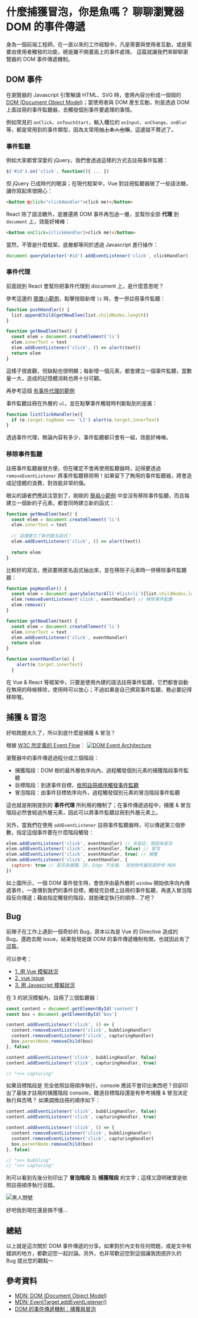 # 什麼捕獲冒泡，你是魚嗎？ 聊聊瀏覽器 DOM 的事件傳遞

身為一個前端工程師，在一直以來的工作經驗中，凡是需要與使用者互動，或是需要由使用者觸發的功能，總是離不開畫面上的事件處理。
這篇就讓我們來聊聊瀏覽器的 DOM 事件傳遞機制。

## DOM 事件

在瀏覽器的 Javascript 引擎解讀 HTML、SVG 時，會將內容分析成一個個的 [DOM (Document Object Model)](https://developer.mozilla.org/zh-TW/docs/Web/API/Document_Object_Model)；當使用者與 DOM 產生互動，則是透過 DOM 上面註冊的事件監聽器，去觸發個別事件要處理的事情。

例如常見的 `onClick`、`onTouchStart`，輸入欄位的 `onInput`、`onChange`、`onBlur` 等，都是常用到的事件類型，因為太常用~~加上本人也懶~~，這邊就不贅述了。

### 事件監聽

例如大家都曾深愛的 jQuery，我們會透過這樣的方式去註冊事件監聽：

```javascript
$('#id').on('click', function(){ ... })
```

但 jQuery 已成時代的眼淚；在現代框架中，Vue 對註冊監聽器做了一些語法糖，讓你寫起來很開心：

```html
<button @click="clickHandler">click me!</button>
```

React 除了語法糖外，底層還將 DOM 事件再包過一層，並幫你全部 **代理** 到 `document` 上，效能好棒棒：

```html
<button onClick={clickHandler}>click me!</button>
```

當然，不管是什麼框架，底層都等同於透過 Javascript 進行操作：

```javascript
document.querySelector('#id').addEventListener('click', clickHandler)
```

### 事件代理

前面說到 React 會幫你把事件代理到 document 上，是什麼意思呢？

參考這邊的 [簡單小範例](https://codepen.io/GaryChu/pen/XQGxLr?editors=1010)，點擊按鈕新增 `li` 時，會一併註冊事件監聽：

```javascript
function pushHandler() {
  list.appendChild(getNewElem(list.childNodes.length))
}

function getNewElem(text) {
  const elem = document.createElement('li')
  elem.innerText = text
  elem.addEventListener('click', () => alert(text))
  return elem
}
```

這樣子很直觀，但缺點也很明顯；每新增一個元素，都會建立一個事件監聽，當數量一大，造成的記憶體消耗也將十分可觀。

再參考這個 [有事件代理的範例](https://codepen.io/GaryChu/pen/eoXQEN?editors=1010)

事件監聽註冊在外層的 `ul`，並在點擊事件觸發時判斷點到的是誰：

```javascript
function listClickHandler(e){
  if (e.target.tagName === 'LI') alert(e.target.innerText)
}
```

透過事件代理，無論內容有多少，事件監聽都只會有一組，效能好棒棒。

### 移除事件監聽

註冊事件監聽器很方便，但在確定不會再使用監聽器時，記得要透過 `removeEventListener` 將事件監聽移除啊！如果留下了無用的事件監聽器，將會造成記憶體的浪費，對效能非常的傷。

眼尖的讀者們應該注意到了，剛剛的 [簡易小範例](https://codepen.io/GaryChu/pen/XQGxLr?editors=1010) 中並沒有移除事件監聽，而且每建立一個新的子元素，都會同時建立新的函式：

```javascript
function getNewElem(text) {
  const elem = document.createElement('li')
  elem.innerText = text
  
  // 這裡建立了新的匿名函式！
  elem.addEventListener('click', () => alert(text))
  
  return elem
}
```

比較好的寫法，應該要將匿名函式抽出來，並在移除子元素時一併移除事件監聽器：

```javascript
function popHandler() {
  const elem = document.querySelectorAll('#list>li')[list.childNodes.length - 1]
  elem.removeEventListener('click', eventHandler) // 移除事件監聽
  elem.remove()
}

function getNewElem(text) {
  const elem = document.createElement('li')
  elem.innerText = text
  elem.addEventListener('click', eventHandler)
  return elem
}

function eventHandler(e) {
    alert(e.target.innerText)
  }
```

在 Vue & React 等框架中，只要是使用內建的語法註冊事件監聽，它們都會自動在無用的時候移除，使用時可以放心；不過如果是自己撰寫事件監聽，務必要記得移除喔。

## 捕獲 & 冒泡

好啦跑題太久了，所以到底什麼是捕獲 & 冒泡？

根據 [W3C 所定義的 Event Flow](https://www.w3.org/TR/DOM-Level-3-Events/#event-flow)：
 [![DOM Event Architecture](https://www.w3.org/TR/DOM-Level-3-Events/images/eventflow.svg)](https://www.w3.org/TR/DOM-Level-3-Events/#event-flow)

瀏覽器中的事件傳遞過程分成三個階段：

- 捕獲階段：DOM 樹的最外層依序向內，過程觸發個別元素的捕獲階段事件監聽
- 目標階段：到達事件目標，[依照註冊順序觸發事件監聽](https://developer.mozilla.org/zh-TW/docs/Web/API/EventTarget/addEventListener)
- 冒泡階段：由事件目標依序向外，過程觸發個別元素的冒泡階段事件監聽

這也就是剛剛提到的 **事件代理** 所利用的機制了；在事件傳遞過程中，捕獲 & 冒泡階段必然會經過外層元素，因此可以將事件監聽註冊到外層元素上。

另外，當我們在使用 `addEventListener` 註冊事件監聽器時，可以傳遞第三個參數，指定這個事件要在什麼階段觸發：

```javascript
elem.addEventListener('click', eventHandler) // 未指定，預設為冒泡
elem.addEventListener('click', eventHandler, false) // 冒泡
elem.addEventListener('click', eventHandler, true) // 捕獲
elem.addEventListener('click', eventHandler, {
  capture: true // 是否為捕獲。IE、Edge 不支援。 其他物件屬性請參考 MDN
})
```

如上圖所示，一個 DOM 事件發生時，會依序由最外層的 `window` 開始依序向內傳遞事件，一直傳到我們的事件目標，觸發完目標上註冊的事件監聽，再進入冒泡階段反向傳遞；藉由指定觸發的階段，就能確定執行的順序...了吧？

## Bug

前陣子在工作上遇到一個奇妙的 Bug，原本以為是 Vue 的 Directive 造成的 Bug，還跑去開 issue，結果發現是跟 DOM 的事件傳遞機制有關，也就因此有了這篇。

可以參考：

- [1. 用 Vue 模擬狀況](https://codepen.io/GaryChu/pen/EJYRKz?editors=1111)
- [2. vue issue](https://github.com/vuejs/vue/issues/9794)
- [3. 用 Javascript 模擬狀況](https://codepen.io/GaryChu/pen/XQGOqQ?editors=1011)

在 3 的狀況模擬內，註冊了三個監聽器：

```javascript
const content = document.getElementById('content')
const box = document.getElementById('box')

content.addEventListener('click', () => {
  content.removeEventListener('click', bubblingHandler)
  content.removeEventListener('click', capturingHandler)
  box.parentNode.removeChild(box)
}, false)

content.addEventListener('click', bubblingHandler, false)
content.addEventListener('click', capturingHandler, true)

// ">>> capturing"
```

如果目標階段是 完全依照註冊順序執行，console 應該不會印出東西吧？但卻印出了最後才註冊的捕獲階段 console，難道目標階段還是有參考捕獲 & 冒泡決定執行與否嗎？
如果調換註冊的順序如下：

```javascript
content.addEventListener('click', bubblingHandler, false)
content.addEventListener('click', capturingHandler, true)

content.addEventListener('click', () => {
  content.removeEventListener('click', bubblingHandler)
  content.removeEventListener('click', capturingHandler)
  box.parentNode.removeChild(box)
}, false)

// ">>> bubbling"
// ">>> capturing"
```

則可以看到先後分別印出了 **冒泡階段** 及 **捕獲階段** 的文字；這樣又證明確實是依照註冊順序執行沒錯。

![黑人問號](https://i.imgur.com/kTIcVI4.jpg)

好吧我到現在還是搞不懂...

## 總結

以上就是這次關於 DOM 事件傳遞的分享。如果對於內文有任何問題，或是文中有錯誤的地方，都歡迎您一起討論。另外，也非常歡迎您對這個讓我困惑許久的 Bug 提出您的觀點～

## 參考資料

- [MDN: DOM (Document Object Model)](https://developer.mozilla.org/zh-TW/docs/Web/API/Document_Object_Model)
- [MDN: Event​Target​.add​Event​Listener()](https://developer.mozilla.org/zh-TW/docs/Web/API/EventTarget/addEventListener)
- [DOM 的事件傳遞機制：捕獲與冒泡](http://huli.logdown.com/posts/2223612-dom-event-capture-and-propagation)
